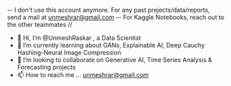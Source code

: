 -- I don't use this account anymore. For any past prejects/data/reports, send a mail at unmeshrar@gmail.com
-- For Kaggle Notebooks, reach out to the other teammates
//

- 👋 Hi, I’m @UnmeshRaskar , a Data Scientist
- 🌱 I’m currently learning about GANs, Explainable AI, Deep Cauchy Hashing-Neural Image Compression
- 💞️ I’m looking to collaborate on Generative AI, Time Series Analysis & Forecasting projects
- 📫 How to reach me ... unmeshrar@gmail.com

<!---
UnmeshRaskar/UnmeshRaskar is a ✨ special ✨ repository because its `README.md` (this file) appears on your GitHub profile.
You can click the Preview link to take a look at your changes.
--->
